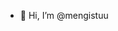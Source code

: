 - 👋 Hi, I’m @mengistuu


<!---
mengistuu/mengistuu is a ✨ special ✨ repository because its `README.md` (this file) appears on your GitHub profile.
You can click the Preview link to take a look at your changes.
--->
